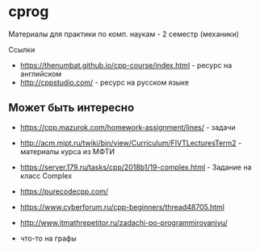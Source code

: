 # cprog
Материалы для практики по комп. наукам - 2 семестр (механики)


Ссылки 

* https://thenumbat.github.io/cpp-course/index.html - ресурс на английском
* http://cppstudio.com/ - ресурс на русском языке


## Может быть интересно

* https://cpp.mazurok.com/homework-assignment/lines/ - задачи 
* http://acm.mipt.ru/twiki/bin/view/Curriculum/FIVTLecturesTerm2 - материалы курса из МФТИ
* https://server.179.ru/tasks/cpp/2018b1/19-complex.html - Задание на класс Complex

* https://purecodecpp.com/
* https://www.cyberforum.ru/cpp-beginners/thread48705.html
* http://www.itmathrepetitor.ru/zadachi-po-programmirovaniyu/ 

+ что-то на графы

